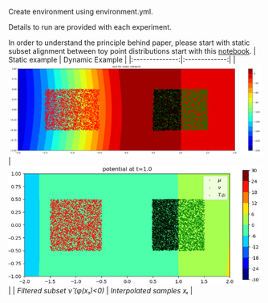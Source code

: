 Create environment using environment.yml.

Details to run are provided with each experiment.

In order to understand the principle behind paper, please start with static subset alignment between toy point distributions start with this [notebook](static_subsetting_toy.ipynb).
| Static example | Dynamic Example |
|:--------------:|:-------------:|
| ![Source](images/squares_c2_potential.png) | ![Target](images/squares_c2_potential_t1.png) |
| *Filtered subset ν̂ (φ(x₁)<0)* | *Interpolated samples xₜ* |
